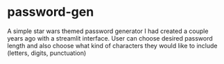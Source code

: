 # password-gen

A simple star wars themed password generator I had created a couple years ago with a streamlit interface.
User can choose desired password length and also choose what kind of characters they would like to include (letters, digits, punctuation)
